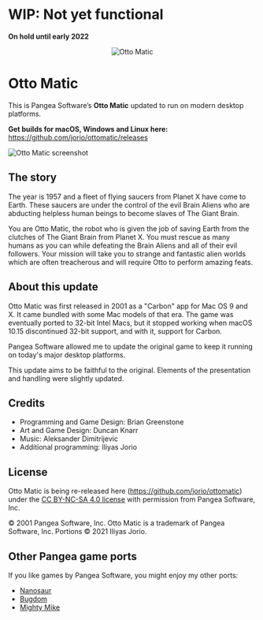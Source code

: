 # WIP: Not yet functional
**On hold until early 2022**

<p align="center" width="100%"><img src="docs/logo.png" alt="Otto Matic"></p>
 
# Otto Matic

This is Pangea Software’s **Otto Matic** updated to run on modern desktop platforms.
 
**Get builds for macOS, Windows and Linux here:** https://github.com/jorio/ottomatic/releases

![Otto Matic screenshot](docs/screenshot.webp)

## The story 
 
The year is 1957 and a fleet of flying saucers from Planet X have come to Earth. These saucers are under the control of the evil Brain Aliens who are abducting helpless human beings to become slaves of The Giant Brain.
 
You are Otto Matic, the robot who is given the job of saving Earth from the clutches of The Giant Brain from Planet X. You must rescue as many humans as you can while defeating the Brain Aliens and all of their evil followers. Your mission will take you to strange and fantastic alien worlds which are often treacherous and will require Otto to perform amazing feats.

## About this update

Otto Matic was first released in 2001 as a "Carbon" app for Mac OS 9 and X. It came bundled with some Mac models of that era. The game was eventually ported to 32-bit Intel Macs, but it stopped working when macOS 10.15 discontinued 32-bit support, and with it, support for Carbon.

Pangea Software allowed me to update the original game to keep it running on today's major desktop platforms.

This update aims to be faithful to the original. Elements of the presentation and handling were slightly updated.

## Credits

- Programming and Game Design: Brian Greenstone
- Art and Game Design: Duncan Knarr
- Music: Aleksander Dimitrijevic
- Additional programming: Iliyas Jorio

## License

Otto Matic is being re-released here (https://github.com/jorio/ottomatic) under the [CC BY-NC-SA 4.0 license](LICENSE.md) with permission from Pangea Software, Inc.

© 2001 Pangea Software, Inc. Otto Matic is a trademark of Pangea Software, Inc. Portions © 2021 Iliyas Jorio.

## Other Pangea game ports

If you like games by Pangea Software, you might enjoy my other ports:

- [Nanosaur](https://github.com/jorio/nanosaur)
- [Bugdom](https://github.com/jorio/bugdom)
- [Mighty Mike](https://github.com/jorio/mightymike)
